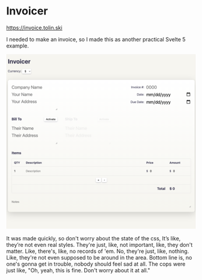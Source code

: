 # Invoicer

https://invoice.tolin.ski

I needed to make an invoice, so I made this as another practical Svelte 5 example.

![Invoicer Screenshot](static/invoicer.png)

It was made quickly, so don't worry about the state of the css, It’s like, they’re not even real styles. They're just, like, not important, like, they don't matter. Like, there's, like, no records of 'em. No, they're just, like, nothing. Like, they're not even supposed to be around in the area. Bottom line is, no one's gonna get in trouble, nobody should feel sad at all. The cops were just like, "Oh, yeah, this is fine. Don't worry about it at all."
